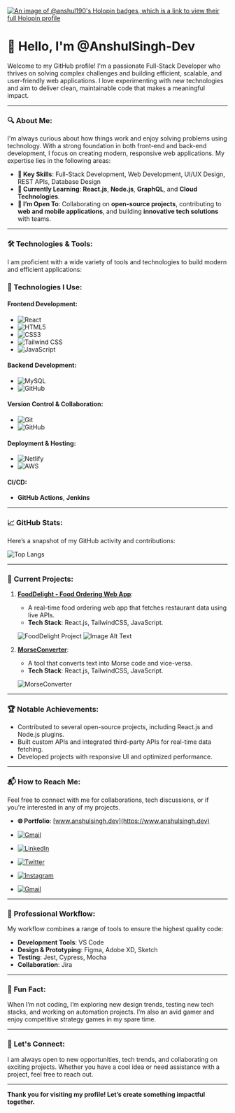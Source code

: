 [![An image of @anshul190's Holopin badges, which is a link to view their full Holopin profile](https://holopin.me/anshul190)](https://holopin.io/@anshulsingh-dev)
# 👋 **Hello, I'm @AnshulSingh-Dev**

Welcome to my GitHub profile! I'm a passionate Full-Stack Developer who thrives on solving complex challenges and building efficient, scalable, and user-friendly web applications. I love experimenting with new technologies and aim to deliver clean, maintainable code that makes a meaningful impact.

---

### 🔍 **About Me**:

I'm always curious about how things work and enjoy solving problems using technology. With a strong foundation in both front-end and back-end development, I focus on creating modern, responsive web applications. My expertise lies in the following areas:

- **🔧 Key Skills**: Full-Stack Development, Web Development, UI/UX Design, REST APIs, Database Design
- **🌱 Currently Learning**: **React.js**, **Node.js**, **GraphQL**, and **Cloud Technologies**.
- **💼 I’m Open To**: Collaborating on **open-source projects**, contributing to **web and mobile applications**, and building **innovative tech solutions** with teams.

---

### 🛠 **Technologies & Tools**:

I am proficient with a wide variety of tools and technologies to build modern and efficient applications:

### 🔧 Technologies I Use:

#### **Frontend Development**:
- ![React](https://img.shields.io/badge/React-61DAFB?style=for-the-badge&logo=react&logoColor=black)
- ![HTML5](https://img.shields.io/badge/HTML5-E34F26?style=for-the-badge&logo=html5&logoColor=white)
- ![CSS3](https://img.shields.io/badge/CSS3-1572B6?style=for-the-badge&logo=css3&logoColor=white)
- ![Tailwind CSS](https://img.shields.io/badge/TailwindCSS-38B2AC?style=for-the-badge&logo=tailwindcss&logoColor=white)
- ![JavaScript](https://img.shields.io/badge/JavaScript-F7DF1E?style=for-the-badge&logo=javascript&logoColor=black)

#### **Backend Development**:
- ![MySQL](https://img.shields.io/badge/MySQL-4479A1?style=for-the-badge&logo=mysql&logoColor=white)
- ![GitHub](https://img.shields.io/badge/GitHub-181717?style=for-the-badge&logo=github&logoColor=white)

#### **Version Control & Collaboration**:
- ![Git](https://img.shields.io/badge/Git-F05032?style=for-the-badge&logo=git&logoColor=white)
- ![GitHub](https://img.shields.io/badge/GitHub-181717?style=for-the-badge&logo=github&logoColor=white)

#### **Deployment & Hosting**:
- ![Netlify](https://img.shields.io/badge/Netlify-00C7B7?style=for-the-badge&logo=netlify&logoColor=white)
- ![AWS](https://img.shields.io/badge/Amazon_Web_Services-232F3E?style=for-the-badge&logo=amazonaws&logoColor=white)
#### **CI/CD**:
- **GitHub Actions**, **Jenkins**

---

### 📈 **GitHub Stats**:
Here’s a snapshot of my GitHub activity and contributions:

![Top Langs](https://github-readme-stats.vercel.app/api/top-langs/?username=AnshulSingh-Dev&hide=html&layout=compact)



---

### 🌱 **Current Projects**:

1. **[FoodDelight - Food Ordering Web App](https://github.com/AnshulSingh-Dev/FoodDelight-Web)**:
   - A real-time food ordering web app that fetches restaurant data using live APIs.
   - **Tech Stack**: React.js, TailwindCSS, JavaScript.

   ![FoodDelight Project](https://via.placeholder.com/600x300.png?text=FoodDelight+Web+App)
![Image Alt Text](https://github.com/your-username/your-repository/raw/main/path/to/your/image.jpg)


2. **[MorseConverter](https://github.com/AnshulSingh-Dev/MorseConverter)**:
   - A tool that converts text into Morse code and vice-versa.
   - **Tech Stack**: React.js, TailwindCSS, JavaScript.

   ![MorseConverter](https://via.placeholder.com/600x300.png?text=Morse+Code+Converter)

---

### 🏆 **Notable Achievements**:
- Contributed to several open-source projects, including React.js and Node.js plugins.
- Built custom APIs and integrated third-party APIs for real-time data fetching.
- Developed projects with responsive UI and optimized performance.

---

### 📬 **How to Reach Me**:

Feel free to connect with me for collaborations, tech discussions, or if you're interested in any of my projects.

- **🌐 Portfolio**: [www.anshulsingh.dev](https://www.anshulsingh.dev)
  
- [![Gmail](https://img.shields.io/badge/Gmail-EA4335?style=for-the-badge&logo=gmail&logoColor=white)](mailto:your-email@gmail.com)
- [![LinkedIn](https://img.shields.io/badge/LinkedIn-0077B5?style=for-the-badge&logo=linkedin&logoColor=white)](https://www.anshulsingh.dev)
- [![Twitter](https://img.shields.io/badge/Twitter-1DA1F2?style=for-the-badge&logo=twitter&logoColor=white)](https://x.com/anshulsingh0519)
- [![Instagram](https://img.shields.io/badge/Instagram-E4405F?style=for-the-badge&logo=instagram&logoColor=white)](https://www.instagram.com/anshul.singh.official/)
- [![Gmail](https://img.shields.io/badge/Gmail-EA4335?style=for-the-badge&logo=gmail&logoColor=white)](mailto:https:://www.anshulsingh.pvt@gmail.com)


---

### 🔧 **Professional Workflow**:
My workflow combines a range of tools to ensure the highest quality code:
- **Development Tools**: VS Code
- **Design & Prototyping**: Figma, Adobe XD, Sketch
- **Testing**: Jest, Cypress, Mocha
- **Collaboration**: Jira

---

### 🌟 **Fun Fact**:
When I’m not coding, I’m exploring new design trends, testing new tech stacks, and working on automation projects. I’m also an avid gamer and enjoy competitive strategy games in my spare time. 

---

### 🚀 **Let's Connect**:
I am always open to new opportunities, tech trends, and collaborating on exciting projects. Whether you have a cool idea or need assistance with a project, feel free to reach out.

---

**Thank you for visiting my profile! Let’s create something impactful together.**
